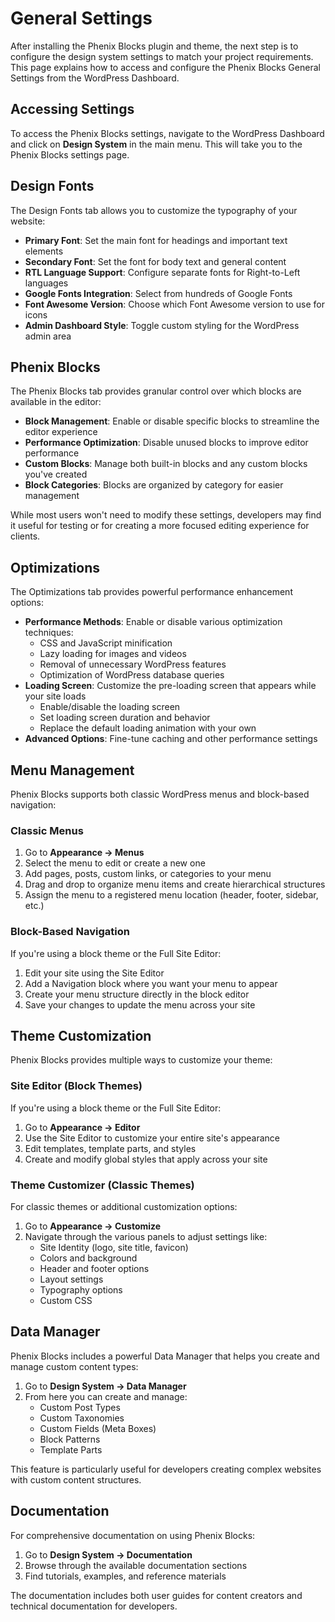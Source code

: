 # General Settings

After installing the Phenix Blocks plugin and theme, the next step is to configure the design system settings to match your project requirements. This page explains how to access and configure the Phenix Blocks General Settings from the WordPress Dashboard.

## Accessing Settings

To access the Phenix Blocks settings, navigate to the WordPress Dashboard and click on **Design System** in the main menu. This will take you to the Phenix Blocks settings page.

<!-- Image placeholder for Phenix Blocks Menu -->

## Design Fonts

The Design Fonts tab allows you to customize the typography of your website:

- **Primary Font**: Set the main font for headings and important text elements
- **Secondary Font**: Set the font for body text and general content
- **RTL Language Support**: Configure separate fonts for Right-to-Left languages
- **Google Fonts Integration**: Select from hundreds of Google Fonts
- **Font Awesome Version**: Choose which Font Awesome version to use for icons
- **Admin Dashboard Style**: Toggle custom styling for the WordPress admin area

<!-- Image placeholder for Design Fonts Settings -->

## Phenix Blocks

The Phenix Blocks tab provides granular control over which blocks are available in the editor:

- **Block Management**: Enable or disable specific blocks to streamline the editor experience
- **Performance Optimization**: Disable unused blocks to improve editor performance
- **Custom Blocks**: Manage both built-in blocks and any custom blocks you've created
- **Block Categories**: Blocks are organized by category for easier management

While most users won't need to modify these settings, developers may find it useful for testing or for creating a more focused editing experience for clients.

<!-- Image placeholder for Blocks List Settings -->

## Optimizations

The Optimizations tab provides powerful performance enhancement options:

- **Performance Methods**: Enable or disable various optimization techniques:
  - CSS and JavaScript minification
  - Lazy loading for images and videos
  - Removal of unnecessary WordPress features
  - Optimization of WordPress database queries
- **Loading Screen**: Customize the pre-loading screen that appears while your site loads
  - Enable/disable the loading screen
  - Set loading screen duration and behavior
  - Replace the default loading animation with your own
- **Advanced Options**: Fine-tune caching and other performance settings

<!-- Image placeholder for Optimization Settings -->

## Menu Management

Phenix Blocks supports both classic WordPress menus and block-based navigation:

### Classic Menus

1. Go to **Appearance → Menus**
2. Select the menu to edit or create a new one
3. Add pages, posts, custom links, or categories to your menu
4. Drag and drop to organize menu items and create hierarchical structures
5. Assign the menu to a registered menu location (header, footer, sidebar, etc.)

### Block-Based Navigation

If you're using a block theme or the Full Site Editor:

1. Edit your site using the Site Editor
2. Add a Navigation block where you want your menu to appear
3. Create your menu structure directly in the block editor
4. Save your changes to update the menu across your site

<!-- Image placeholder for Menu Settings -->

## Theme Customization

Phenix Blocks provides multiple ways to customize your theme:

### Site Editor (Block Themes)

If you're using a block theme or the Full Site Editor:

1. Go to **Appearance → Editor**
2. Use the Site Editor to customize your entire site's appearance
3. Edit templates, template parts, and styles
4. Create and modify global styles that apply across your site

### Theme Customizer (Classic Themes)

For classic themes or additional customization options:

1. Go to **Appearance → Customize**
2. Navigate through the various panels to adjust settings like:
   - Site Identity (logo, site title, favicon)
   - Colors and background
   - Header and footer options
   - Layout settings
   - Typography options
   - Custom CSS

## Data Manager

Phenix Blocks includes a powerful Data Manager that helps you create and manage custom content types:

1. Go to **Design System → Data Manager**
2. From here you can create and manage:
   - Custom Post Types
   - Custom Taxonomies
   - Custom Fields (Meta Boxes)
   - Block Patterns
   - Template Parts

This feature is particularly useful for developers creating complex websites with custom content structures.

## Documentation

For comprehensive documentation on using Phenix Blocks:

1. Go to **Design System → Documentation**
2. Browse through the available documentation sections
3. Find tutorials, examples, and reference materials

The documentation includes both user guides for content creators and technical documentation for developers.

